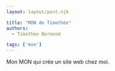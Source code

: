 ```yaml
---
layout: layout/post.njk

title: "MON de Timothée"
authors:
  - Timothée Bermond

tags: ['mon']
---
```


<!-- début résumé -->

Mon MON qui crée un site web chez moi.

<!-- fin résumé -->